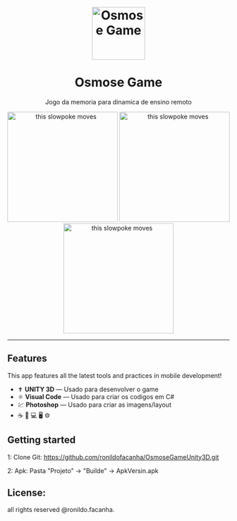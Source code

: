 
<h1 align="center">
<br>
  <img src= "https://i.ibb.co/YWJhjVf/celula-gf.gif" alt="Osmose Game" width="120">
<br>
<br>
Osmose Game
</h1>

<p align="center">Jogo da memoria para dinamica de ensino remoto</p>

[//]: # (Add your gifs/images here:)
<div align="center">
  <img src="https://i.ibb.co/2N3yRJ6/ez.gif" alt="this slowpoke moves"  width="250" />
  <img src="https://i.ibb.co/x6T6rQq/OsmoseGf.gif" alt="this slowpoke moves"  width="250" />
  <img src="https://i.ibb.co/mSdRkGZ/ezgif-com-gif-maker.gif" alt="this slowpoke moves"  width="250" />
</div>

<hr />

## Features
[//]: # (Add the features of your project here:)
This app features all the latest tools and practices in mobile development!

- ✝️ **UNITY 3D** — Usado para desenvolver o game
- ⚛️ **Visual Code** — Usado para criar os codigos em C#
- 💹 **Photoshop** — Usado para criar as imagens/layout
- ☕
🧩
💻
🖥️
⚙️

## Getting started

1: Clone Git: https://github.com/ronildofacanha/OsmoseGameUnity3D.git

2: Apk: Pasta "Projeto" -> "Builde" -> ApkVersin.apk


## License:

all rights reserved @ronildo.facanha.
